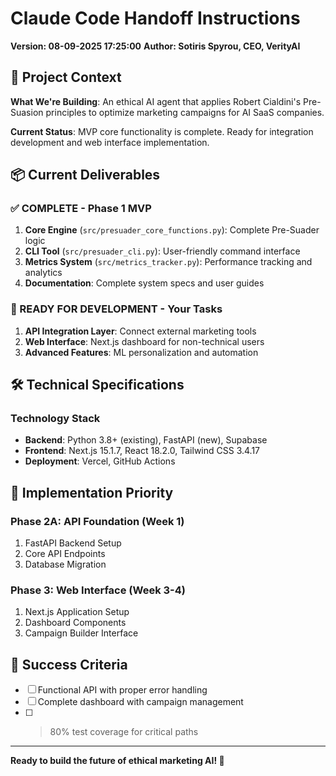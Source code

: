 # Claude Code Handoff Instructions
**Version: 08-09-2025 17:25:00**
**Author: Sotiris Spyrou, CEO, VerityAI**

## 🎯 Project Context

**What We're Building**: An ethical AI agent that applies Robert Cialdini's Pre-Suasion principles to optimize marketing campaigns for AI SaaS companies.

**Current Status**: MVP core functionality is complete. Ready for integration development and web interface implementation.

## 📦 Current Deliverables

### ✅ COMPLETE - Phase 1 MVP
1. **Core Engine** (`src/presuader_core_functions.py`): Complete Pre-Suader logic
2. **CLI Tool** (`src/presuader_cli.py`): User-friendly command interface  
3. **Metrics System** (`src/metrics_tracker.py`): Performance tracking and analytics
4. **Documentation**: Complete system specs and user guides

### 🔄 READY FOR DEVELOPMENT - Your Tasks
1. **API Integration Layer**: Connect external marketing tools
2. **Web Interface**: Next.js dashboard for non-technical users
3. **Advanced Features**: ML personalization and automation

## 🛠️ Technical Specifications

### Technology Stack
- **Backend**: Python 3.8+ (existing), FastAPI (new), Supabase
- **Frontend**: Next.js 15.1.7, React 18.2.0, Tailwind CSS 3.4.17
- **Deployment**: Vercel, GitHub Actions

## 🚀 Implementation Priority

### Phase 2A: API Foundation (Week 1)
1. FastAPI Backend Setup
2. Core API Endpoints  
3. Database Migration

### Phase 3: Web Interface (Week 3-4)
1. Next.js Application Setup
2. Dashboard Components
3. Campaign Builder Interface

## 🎯 Success Criteria
- [ ] Functional API with proper error handling
- [ ] Complete dashboard with campaign management
- [ ] >80% test coverage for critical paths

---

**Ready to build the future of ethical marketing AI! 🚀**
